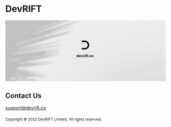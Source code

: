 # DevRIFT

![DevRIFT Cover Image.](https://github.com/DevRIFT/.github/blob/main/profile/assets/cover.png)

## Contact Us

support@devrift.co

<sub>Copyright © 2022 DevRIFT Limited. All rights reserved.</sub>

